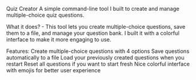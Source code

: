 Quiz Creator
A simple command-line tool I built to create and manage multiple-choice quiz questions.

What it does? - This tool lets you create multiple-choice questions, save them to a file, and manage your question bank. I built it with a colorful interface to make it more engaging to use.

Features:
Create multiple-choice questions with 4 options
Save questions automatically to a file
Load your previously created questions when you restart
Reset all questions if you want to start fresh
Nice colorful interface with emojis for better user experience
